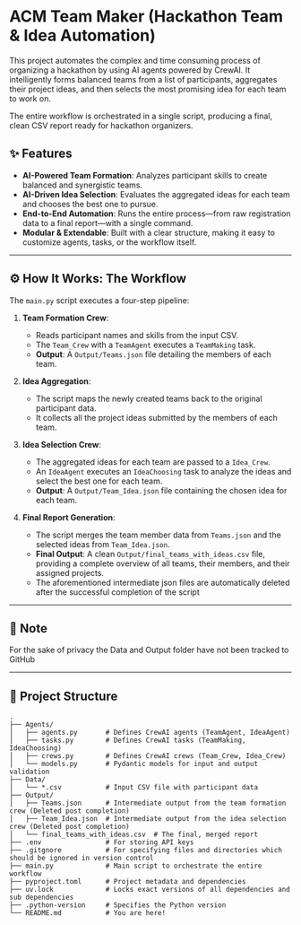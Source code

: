 # ACM Team Maker (Hackathon Team & Idea Automation)

This project automates the complex and time consuming process of organizing a hackathon by using AI agents powered by CrewAI. It intelligently forms balanced teams from a list of participants, aggregates their project ideas, and then selects the most promising idea for each team to work on.

The entire workflow is orchestrated in a single script, producing a final, clean CSV report ready for hackathon organizers.


## ✨ Features

-   **AI-Powered Team Formation**: Analyzes participant skills to create balanced and synergistic teams.
-   **AI-Driven Idea Selection**: Evaluates the aggregated ideas for each team and chooses the best one to pursue.
-   **End-to-End Automation**: Runs the entire process—from raw registration data to a final report—with a single command.
-   **Modular & Extendable**: Built with a clear structure, making it easy to customize agents, tasks, or the workflow itself.

---

## ⚙️ How It Works: The Workflow

The `main.py` script executes a four-step pipeline:

1.  **Team Formation Crew**:
    -   Reads participant names and skills from the input CSV.
    -   The `Team_Crew` with a `TeamAgent` executes a `TeamMaking` task.
    -   **Output**: A `Output/Teams.json` file detailing the members of each team.

2.  **Idea Aggregation**:
    -   The script maps the newly created teams back to the original participant data.
    -   It collects all the project ideas submitted by the members of each team.

3.  **Idea Selection Crew**:
    -   The aggregated ideas for each team are passed to a `Idea_Crew`.
    -   An `IdeaAgent` executes an `IdeaChoosing` task to analyze the ideas and select the best one for each team.
    -   **Output**: A `Output/Team_Idea.json` file containing the chosen idea for each team.

4.  **Final Report Generation**:
    -   The script merges the team member data from `Teams.json` and the selected ideas from `Team_Idea.json`.
    -   **Final Output**: A clean `Output/final_teams_with_ideas.csv` file, providing a complete overview of all teams, their members, and their assigned projects. 
    -   The aforementioned intermediate json files are automatically deleted after the successful completion of the script

---

## 📌 Note

For the sake of privacy the Data and Output folder have not been tracked to GitHub

---

## 📁 Project Structure

```
.
├── Agents/
│   ├── agents.py       # Defines CrewAI agents (TeamAgent, IdeaAgent)
│   ├── tasks.py        # Defines CrewAI tasks (TeamMaking, IdeaChoosing)
│   ├── crews.py        # Defines CrewAI crews (Team_Crew, Idea_Crew)
│   └── models.py       # Pydantic models for input and output validation
├── Data/
│   └── *.csv           # Input CSV file with participant data
├── Output/
│   ├── Teams.json      # Intermediate output from the team formation crew (Deleted post completion)
│   ├── Team_Idea.json  # Intermediate output from the idea selection crew (Deleted post completion)
│   └── final_teams_with_ideas.csv  # The final, merged report
├── .env                # For storing API keys
├── .gitgnore           # For specifying files and directories which should be ignored in version control
├── main.py             # Main script to orchestrate the entire workflow  
├── pyproject.toml      # Project metadata and dependencies
├── uv.lock             # Locks exact versions of all dependencies and sub dependencies
├── .python-version     # Specifies the Python version
└── README.md           # You are here!
```